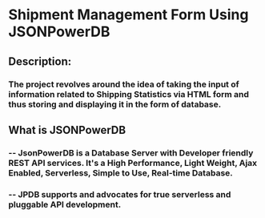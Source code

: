 # Shipment Management Form Using JSONPowerDB
## Description:
### The project revolves around the idea of taking the input of information related to Shipping Statistics via HTML form and thus storing and displaying it in the form of database.
## What is JSONPowerDB
### -- JsonPowerDB is a Database Server with Developer friendly REST API services. It's a High Performance, Light Weight, Ajax Enabled, Serverless, Simple to Use, Real-time Database.
### -- JPDB supports and advocates for true serverless and pluggable API development.
